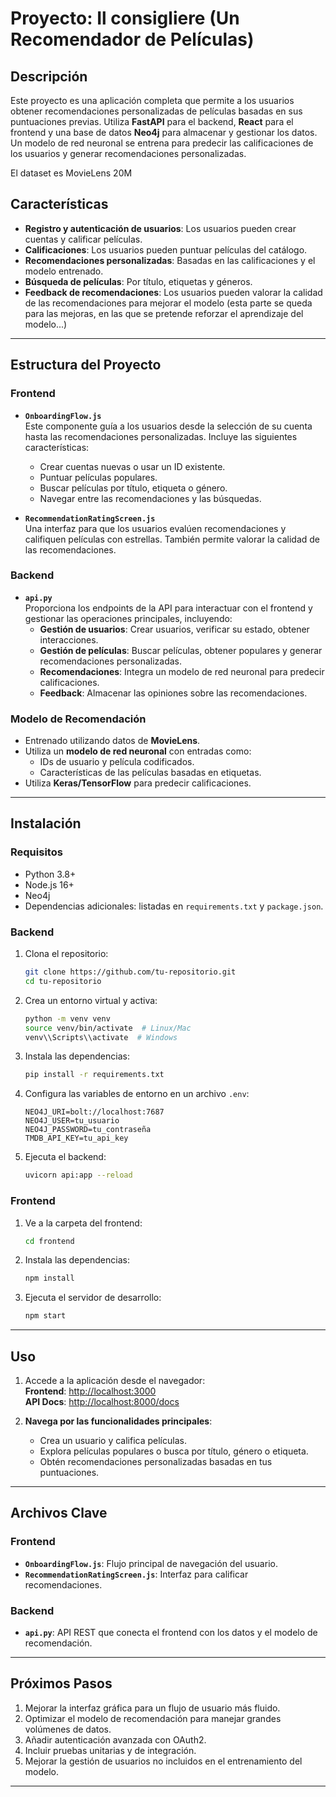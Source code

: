 # Proyecto: Il consigliere (Un Recomendador de Películas)

## Descripción

Este proyecto es una aplicación completa que permite a los usuarios obtener recomendaciones personalizadas de películas basadas en sus puntuaciones previas. Utiliza **FastAPI** para el backend, **React** para el frontend y una base de datos **Neo4j** para almacenar y gestionar los datos. Un modelo de red neuronal se entrena para predecir las calificaciones de los usuarios y generar recomendaciones personalizadas.

El dataset es MovieLens 20M

## Características

- **Registro y autenticación de usuarios**: Los usuarios pueden crear cuentas y calificar películas.
- **Calificaciones**: Los usuarios pueden puntuar películas del catálogo.
- **Recomendaciones personalizadas**: Basadas en las calificaciones y el modelo entrenado.
- **Búsqueda de películas**: Por título, etiquetas y géneros.
- **Feedback de recomendaciones**: Los usuarios pueden valorar la calidad de las recomendaciones para mejorar el modelo (esta parte se queda para las mejoras, en las que se pretende reforzar el aprendizaje del modelo...)

---

## Estructura del Proyecto

### Frontend
- **`OnboardingFlow.js`**  
  Este componente guía a los usuarios desde la selección de su cuenta hasta las recomendaciones personalizadas. Incluye las siguientes características:
  - Crear cuentas nuevas o usar un ID existente.
  - Puntuar películas populares.
  - Buscar películas por título, etiqueta o género.
  - Navegar entre las recomendaciones y las búsquedas.

- **`RecommendationRatingScreen.js`**  
  Una interfaz para que los usuarios evalúen recomendaciones y califiquen películas con estrellas. También permite valorar la calidad de las recomendaciones.

### Backend
- **`api.py`**  
  Proporciona los endpoints de la API para interactuar con el frontend y gestionar las operaciones principales, incluyendo:
  - **Gestión de usuarios**: Crear usuarios, verificar su estado, obtener interacciones.
  - **Gestión de películas**: Buscar películas, obtener populares y generar recomendaciones personalizadas.
  - **Recomendaciones**: Integra un modelo de red neuronal para predecir calificaciones.
  - **Feedback**: Almacenar las opiniones sobre las recomendaciones.

### Modelo de Recomendación
- Entrenado utilizando datos de **MovieLens**.
- Utiliza un **modelo de red neuronal** con entradas como:
  - IDs de usuario y película codificados.
  - Características de las películas basadas en etiquetas.
- Utiliza **Keras/TensorFlow** para predecir calificaciones.

---

## Instalación

### Requisitos
- Python 3.8+
- Node.js 16+
- Neo4j
- Dependencias adicionales: listadas en `requirements.txt` y `package.json`.

### Backend
1. Clona el repositorio:
   ```bash
   git clone https://github.com/tu-repositorio.git
   cd tu-repositorio
   ```
2. Crea un entorno virtual y activa:
   ```bash
   python -m venv venv
   source venv/bin/activate  # Linux/Mac
   venv\\Scripts\\activate  # Windows
   ```
3. Instala las dependencias:
   ```bash
   pip install -r requirements.txt
   ```
4. Configura las variables de entorno en un archivo `.env`:
   ```env
   NEO4J_URI=bolt://localhost:7687
   NEO4J_USER=tu_usuario
   NEO4J_PASSWORD=tu_contraseña
   TMDB_API_KEY=tu_api_key
   ```
5. Ejecuta el backend:
   ```bash
   uvicorn api:app --reload
   ```

### Frontend
1. Ve a la carpeta del frontend:
   ```bash
   cd frontend
   ```
2. Instala las dependencias:
   ```bash
   npm install
   ```
3. Ejecuta el servidor de desarrollo:
   ```bash
   npm start
   ```

---

## Uso

1. Accede a la aplicación desde el navegador:  
   **Frontend**: [http://localhost:3000](http://localhost:3000)  
   **API Docs**: [http://localhost:8000/docs](http://localhost:8000/docs)

2. **Navega por las funcionalidades principales**:
   - Crea un usuario y califica películas.
   - Explora películas populares o busca por título, género o etiqueta.
   - Obtén recomendaciones personalizadas basadas en tus puntuaciones.

---

## Archivos Clave

### Frontend
- **`OnboardingFlow.js`**: Flujo principal de navegación del usuario.
- **`RecommendationRatingScreen.js`**: Interfaz para calificar recomendaciones.

### Backend
- **`api.py`**: API REST que conecta el frontend con los datos y el modelo de recomendación.

---

## Próximos Pasos

1. Mejorar la interfaz gráfica para un flujo de usuario más fluido.
2. Optimizar el modelo de recomendación para manejar grandes volúmenes de datos.
3. Añadir autenticación avanzada con OAuth2.
4. Incluir pruebas unitarias y de integración.
5. Mejorar la gestión de usuarios no incluidos en el entrenamiento del modelo.

---

